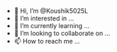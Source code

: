 - 👋 Hi, I’m @Koushik5025L
- 👀 I’m interested in ...
- 🌱 I’m currently learning ...
- 💞️ I’m looking to collaborate on ...
- 📫 How to reach me ...

<!---
Koushik5025L/Koushik5025L is a ✨ special ✨ repository because its `README.md` (this file) appears on your GitHub profile.
You can click the Preview link to take a look at your changes.
--->
